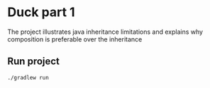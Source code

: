 # Duck part 1

The project illustrates java inheritance limitations and explains why composition is preferable over the inheritance 

## Run project

```
./gradlew run
```